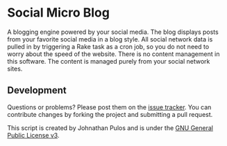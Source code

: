 Social Micro Blog
=================

A blogging engine powered by your social media.  The blog displays posts from your favorite social media in a blog style.  All social network data is pulled in by triggering a Rake task as a cron job, so you do not need to worry about the speed of the website.  There is no content management in this software.  The content is managed purely from your social network sites.

Development
-----------

Questions or problems? Please post them on the [issue tracker](https://github.com/MissionalDigerati/social_micro_blog/issues). You can contribute changes by forking the project and submitting a pull request.

This script is created by Johnathan Pulos and is under the [GNU General Public License v3](http://www.gnu.org/licenses/gpl-3.0-standalone.html).